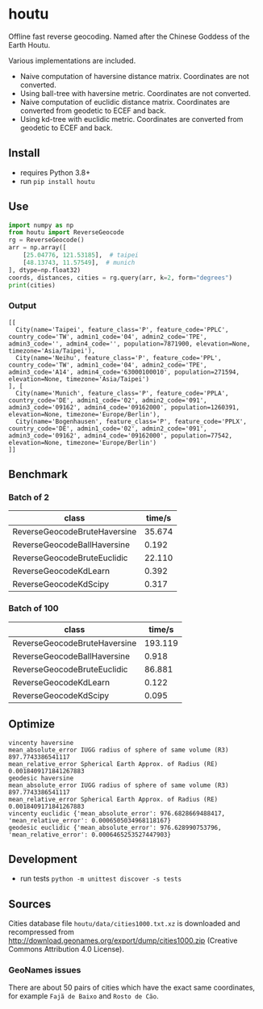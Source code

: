 # houtu

Offline fast reverse geocoding. Named after the Chinese Goddess of the Earth Houtu.

Various implementations are included.
- Naive computation of haversine distance matrix. Coordinates are not converted.
- Using ball-tree with haversine metric. Coordinates are not converted.
- Naive computation of euclidic distance matrix. Coordinates are converted from geodetic to ECEF and back.
- Using kd-tree with euclidic metric. Coordinates are converted from geodetic to ECEF and back.

## Install

- requires Python 3.8+
- run `pip install houtu`

## Use

```python
import numpy as np
from houtu import ReverseGeocode
rg = ReverseGeocode()
arr = np.array([
    [25.04776, 121.53185],  # taipei
    [48.13743, 11.57549],  # munich
], dtype=np.float32)
coords, distances, cities = rg.query(arr, k=2, form="degrees")
print(cities)
```

### Output

```
[[
  City(name='Taipei', feature_class='P', feature_code='PPLC', country_code='TW', admin1_code='04', admin2_code='TPE', admin3_code='', admin4_code='', population=7871900, elevation=None, timezone='Asia/Taipei'),
  City(name='Neihu', feature_class='P', feature_code='PPL', country_code='TW', admin1_code='04', admin2_code='TPE', admin3_code='A14', admin4_code='63000100010', population=271594, elevation=None, timezone='Asia/Taipei')
], [
  City(name='Munich', feature_class='P', feature_code='PPLA', country_code='DE', admin1_code='02', admin2_code='091', admin3_code='09162', admin4_code='09162000', population=1260391, elevation=None, timezone='Europe/Berlin'),
  City(name='Bogenhausen', feature_class='P', feature_code='PPLX', country_code='DE', admin1_code='02', admin2_code='091', admin3_code='09162', admin4_code='09162000', population=77542, elevation=None, timezone='Europe/Berlin')
]]
```

## Benchmark

### Batch of 2

| class | time/s |
| ----- | ------ |
|ReverseGeocodeBruteHaversine | 35.674 |
|ReverseGeocodeBallHaversine | 0.192 |
|ReverseGeocodeBruteEuclidic | 22.110 |
|ReverseGeocodeKdLearn | 0.392 |
|ReverseGeocodeKdScipy | 0.317 |

### Batch of 100

| class | time/s |
| ----- | ------ |
|ReverseGeocodeBruteHaversine | 193.119 |
|ReverseGeocodeBallHaversine | 0.918 |
|ReverseGeocodeBruteEuclidic | 86.881 |
|ReverseGeocodeKdLearn | 0.122 |
|ReverseGeocodeKdScipy | 0.095 |

## Optimize

```
vincenty haversine
mean_absolute_error IUGG radius of sphere of same volume (R3) 897.7743386541117
mean_relative_error Spherical Earth Approx. of Radius (RE) 0.0018409171841267883
geodesic haversine
mean_absolute_error IUGG radius of sphere of same volume (R3) 897.7743386541117
mean_relative_error Spherical Earth Approx. of Radius (RE) 0.0018409171841267883
vincenty euclidic {'mean_absolute_error': 976.6828669488417, 'mean_relative_error': 0.0006505034968118167}
geodesic euclidic {'mean_absolute_error': 976.628990753796, 'mean_relative_error': 0.0006465253527447903}
```

## Development

- run tests `python -m unittest discover -s tests`

## Sources

Cities database file `houtu/data/cities1000.txt.xz` is downloaded and recompressed from <http://download.geonames.org/export/dump/cities1000.zip> (Creative Commons Attribution 4.0 License).

### GeoNames issues

There are about 50 pairs of cities which have the exact same coordinates, for example `Fajã de Baixo` and `Rosto de Cão`.
